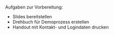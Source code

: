 Aufgaben zur Vorbereitung:
* Slides bereitstellen
* Drehbuch für Demoprozess erstellen
* Handout mit Kontakt- und Logindaten drucken
